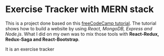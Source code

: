 # Exercise Tracker with MERN stack
This is a project done based on this [freeCodeCamp tutorial](https://www.youtube.com/watch?v=7CqJlxBYj-M). The tutorial shows how to build a website by using *React, MongoDB, Express and Node.js*. What I did on my own was to mix those tools with **React-Redux, Redux-Saga and React-Bootstrap**.

It is an exercise tracker 
